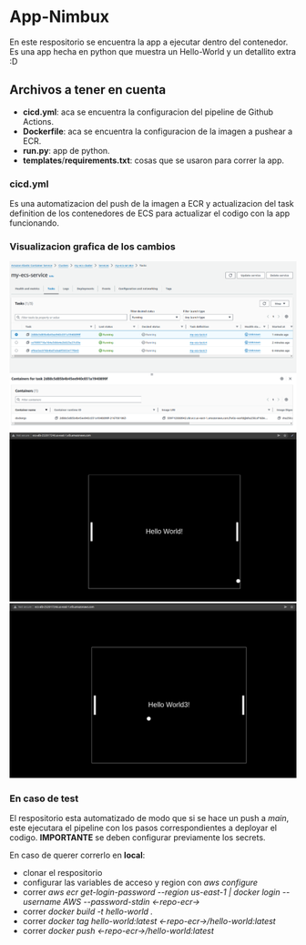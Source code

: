 # App-Nimbux

En este respositorio se encuentra la app a ejecutar dentro del contenedor.
Es una app hecha en python que muestra un Hello-World y un detallito extra :D

## Archivos a tener en cuenta

- **cicd.yml**: aca se encuentra la configuracion del pipeline de Github Actions.
- **Dockerfile**: aca se encuentra la configuracion de la imagen a pushear a ECR.
- **run.py**: app de python.
- **templates**/**requirements.txt**: cosas que se usaron para correr la app.

###
### cicd.yml
Es una automatizacion del push de la imagen a ECR y actualizacion del task definition de los contenedores de ECS para actualizar el codigo con la app funcionando.

### Visualizacion grafica de los cambios
![update-container](img/update-container.png)
![HW1](img/HW1.png)
![HW3](img/HW3.png)

### En caso de test

El respositorio esta automatizado de modo que si se hace un push a *main*, este ejecutara el pipeline con los pasos correspondientes a deployar el codigo.
**IMPORTANTE** se deben configurar previamente los secrets.

En caso de querer correrlo en **local**:
- clonar el respositorio
- configurar las variables de acceso y region con *aws configure*
- correr *aws ecr get-login-password --region us-east-1 | docker login --username AWS --password-stdin <-repo-ecr->*
- correr *docker build -t hello-world .*
- correr *docker tag hello-world:latest <-repo-ecr->/hello-world:latest*
- correr *docker push <-repo-ecr->/hello-world:latest*